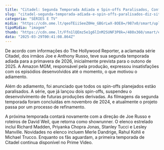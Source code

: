```yaml
---
title: "Citadel: Segunda Temporada Adiada e Spin-offs Paralisados, Confirma The Hollywood Reporter"
slug: "citadel-segunda-temporada-adiada-e-spin-offs-paralisados-diz-site"
categoria: "SÉRIES E TV"
midia: "https://cdn.ome.lt/qeoTEiiSeeZ0He_GBGrLwX-8OE8=/987x0/smart/uploads/conteudo/fotos/Design_sem_nome_-_2025-03-28T204821.258.png"
tipoMidia: "imagem"
thumb: "https://cdn.ome.lt/Ffn1lQEmz5e1g6lInM2SUNF3P8k=/480x360/smart/extras/conteudos/Design_sem_nome_-_2025-03-28T204821.258.png"
data: "2025-03-29T00:41:08.864Z"
---
```


De acordo com informações do The Hollywood Reporter, a aclamada série Citadel, dos irmãos Joe e Anthony Russo, teve sua segunda temporada adiada para a primavera de 2026, inicialmente prevista para o outono de 2025. A Amazon MGM, responsável pela produção, expressou insatisfações com os episódios desenvolvidos até o momento, o que motivou o adiamento.

Além do adiamento, foi anunciado que todos os spin-offs planejados estão paralisados. A série, que já lançou dois spin-offs, suspendeu o desenvolvimento de futuras produções derivadas. As filmagens da segunda temporada foram concluídas em novembro de 2024, e atualmente o projeto passa por um processo de refinamento.

A próxima temporada contará novamente com a direção de Joe Russo e roteiros de David Weil, que retorna como showrunner. O elenco estrelado inclui Richard Madden, Priyanka Chopra Jonas, Stanley Tucci e Lesley Manville. Novidades no elenco incluem Merle Dandrige, Rahul Kohli e Michael Trucco. Enquanto os fãs aguardam, a primeira temporada de Citadel continua disponível no Prime Video.